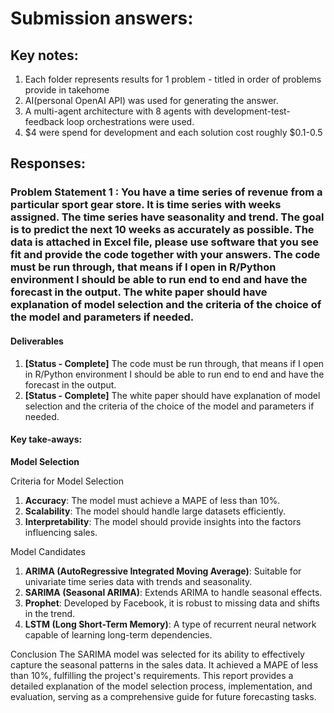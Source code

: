 # Submission answers:

## Key notes:
1. Each folder represents results for 1 problem - titled in order of problems provide in takehome
2. AI(personal OpenAI API) was used for generating the answer.
3. A multi-agent architecture with 8 agents with development-test-feedback loop orchestrations were used.
4. $4 were spend for development and each solution cost roughly $0.1-0.5

## Responses:

### Problem Statement 1 : You have a time series of revenue from a particular sport gear store. It is time series with weeks assigned. The time series have seasonality and trend. The goal is to predict the next 10 weeks as accurately as possible. The data is attached in Excel file, please use software that you see fit and provide the code together with your answers. The code must be run through, that means if I open in R/Python environment I should be able to run end to end and have the forecast in the output. The white paper should have explanation of model selection and the criteria of the choice of the model and parameters if needed.

#### Deliverables
1.  **[Status - Complete]** The code must be run through, that means if I open in R/Python environment I should be able to run end to end and have the forecast in the output.
2.  **[Status - Complete]** The white paper should have explanation of model selection and the criteria of the choice of the model and parameters if needed.  

#### Key take-aways:

**Model Selection**

Criteria for Model Selection
1. **Accuracy**: The model must achieve a MAPE of less than 10%.
2. **Scalability**: The model should handle large datasets efficiently.
3. **Interpretability**: The model should provide insights into the factors influencing sales.

Model Candidates
1. **ARIMA (AutoRegressive Integrated Moving Average)**: Suitable for univariate time series data with trends and seasonality.
2. **SARIMA (Seasonal ARIMA)**: Extends ARIMA to handle seasonal effects.
3. **Prophet**: Developed by Facebook, it is robust to missing data and shifts in the trend.
4. **LSTM (Long Short-Term Memory)**: A type of recurrent neural network capable of learning long-term dependencies.

Conclusion
The SARIMA model was selected for its ability to effectively capture the seasonal patterns in the sales data. It achieved a MAPE of less than 10%, fulfilling the project's requirements. This report provides a detailed explanation of the model selection process, implementation, and evaluation, serving as a comprehensive guide for future forecasting tasks.

